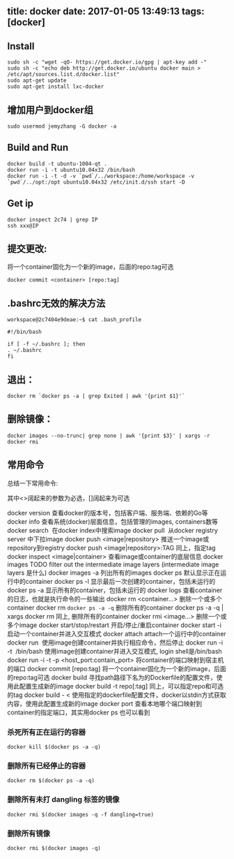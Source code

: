 title: docker
date: 2017-01-05 13:49:13
tags: [docker]
---


## Install
```shell
sudo sh -c "wget -qO- https://get.docker.io/gpg | apt-key add -"
sudo sh -c "echo deb http://get.docker.io/ubuntu docker main > /etc/apt/sources.list.d/docker.list"
sudo apt-get update
sudo apt-get install lxc-docker
```

## 增加用户到docker组
```shell
sudo usermod jemyzhang -G docker -a
```

## Build and Run
```shell
docker build -t ubuntu-1004-qt .
docker run -i -t ubuntu10.04x32 /bin/bash
docker run -i -t -d -v `pwd`/../workspace:/home/workspace -v `pwd`/../opt:/opt ubuntu10.04x32 /etc/init.d/ssh start -D
```

## Get ip
```shell
docker inspect 2c74 | grep IP
ssh xxx@IP
```

## 提交更改:
将一个container固化为一个新的image，后面的repo:tag可选
```shell
docker commit <container> [repo:tag]
```

## .bashrc无效的解决方法

```shell
workspace@2c7404e9deae:~$ cat .bash_profile 

#!/bin/bash 

if [ -f ~/.bashrc ]; then 
. ~/.bashrc 
fi 
```



## 退出：
```shell
docker rm `docker ps -a | grep Exited | awk '{print $1}'`
```

## 删除镜像：
```shell
docker images --no-trunc| grep none | awk '{print $3}' | xargs -r docker rmi 
```

## 常用命令

总结一下常用命令:

其中<>阔起来的参数为必选，[]阔起来为可选

>
docker version 查看docker的版本号，包括客户端、服务端、依赖的Go等
docker info 查看系统(docker)层面信息，包括管理的images, containers数等
docker search <image> 在docker index中搜索image
docker pull <image> 从docker registry server 中下拉image
docker push <image|repository> 推送一个image或repository到registry
docker push <image|repository>:TAG 同上，指定tag
docker inspect <image|container> 查看image或container的底层信息
docker images TODO filter out the intermediate image layers (intermediate image layers 是什么)
docker images -a 列出所有的images
docker ps 默认显示正在运行中的container
docker ps -l 显示最后一次创建的container，包括未运行的
docker ps -a 显示所有的container，包括未运行的
docker logs <container> 查看container的日志，也就是执行命令的一些输出
docker rm <container...> 删除一个或多个container
docker rm `docker ps -a -q` 删除所有的container
docker ps -a -q | xargs docker rm 同上, 删除所有的container
docker rmi <image...> 删除一个或多个image
docker start/stop/restart <container> 开启/停止/重启container
docker start -i <container> 启动一个container并进入交互模式
docker attach <container> attach一个运行中的container
docker run <image> <command> 使用image创建container并执行相应命令，然后停止
docker run -i -t <image> /bin/bash 使用image创建container并进入交互模式, login shell是/bin/bash
docker run -i -t -p <host_port:contain_port> 将container的端口映射到宿主机的端口
docker commit <container> [repo:tag] 将一个container固化为一个新的image，后面的repo:tag可选
docker build <path> 寻找path路径下名为的Dockerfile的配置文件，使用此配置生成新的image
docker build -t repo[:tag] 同上，可以指定repo和可选的tag
docker build - < <dockerfile> 使用指定的dockerfile配置文件，docker以stdin方式获取内容，使用此配置生成新的image
docker port <container> <container port> 查看本地哪个端口映射到container的指定端口，其实用docker ps 也可以看到

### 杀死所有正在运行的容器
```shell
docker kill $(docker ps -a -q)
```
### 删除所有已经停止的容器
```shell
docker rm $(docker ps -a -q)
```

### 删除所有未打 dangling 标签的镜像
```shell
docker rmi $(docker images -q -f dangling=true)
```

### 删除所有镜像
```
docker rmi $(docker images -q)
```

